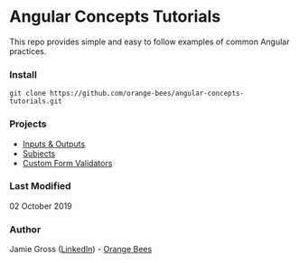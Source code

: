 # Angular Concepts Tutorials

This repo provides simple and easy to follow examples of common Angular practices.

### Install

`git clone https://github.com/orange-bees/angular-concepts-tutorials.git`

### Projects

- [Inputs & Outputs](https://github.com/orange-bees/angular-concepts-tutorials/tree/master/inputs-outputs)
- [Subjects](https://github.com/orange-bees/angular-concepts-tutorials/tree/master/subjects)
- [Custom Form Validators](https://github.com/orange-bees/angular-concepts-tutorials/tree/master/custom-form-validators)

### Last Modified

02 October 2019

### Author

Jamie Gross ([LinkedIn](https://www.linkedin.com/in/james-l-gross/)) - [Orange Bees](https://orangebees.com)